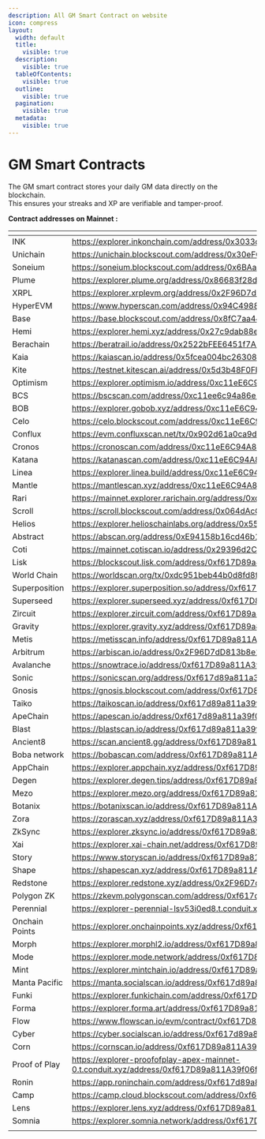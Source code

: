 ```yaml
---
description: All GM Smart Contract on website
icon: compress
layout:
  width: default
  title:
    visible: true
  description:
    visible: true
  tableOfContents:
    visible: true
  outline:
    visible: true
  pagination:
    visible: true
  metadata:
    visible: true
---
```


# GM Smart Contracts

The GM smart contract stores your daily GM data directly on the blockchain.\
This ensures your streaks and XP are verifiable and tamper-proof.

**Contract addresses on Mainnet :**

<table data-view="cards"><thead><tr><th></th><th data-type="content-ref"></th><th data-hidden data-card-cover data-type="image"></th></tr></thead><tbody><tr><td> INK</td><td><a href="https://explorer.inkonchain.com/address/0x3033d7DED400547D6442c55159Da5c61f2721633">https://explorer.inkonchain.com/address/0x3033d7DED400547D6442c55159Da5c61f2721633</a></td><td><a href="../.gitbook/assets/ink.jpg">ink.jpg</a></td></tr><tr><td>Unichain</td><td><a href="https://unichain.blockscout.com/address/0x30eFC910A135d73016A788fDd9A9e8b022dea208">https://unichain.blockscout.com/address/0x30eFC910A135d73016A788fDd9A9e8b022dea208</a></td><td><a href="../.gitbook/assets/Unichain.jpg">Unichain.jpg</a></td></tr><tr><td>Soneium</td><td><a href="https://soneium.blockscout.com/address/0x6BAaa0653e53F92e11316973bfC1fc8291Fc6f58">https://soneium.blockscout.com/address/0x6BAaa0653e53F92e11316973bfC1fc8291Fc6f58</a></td><td><a href="../.gitbook/assets/soneium.jpg">soneium.jpg</a></td></tr><tr><td>Plume </td><td><a href="https://explorer.plume.org/address/0x86683f28df33aDCd1cAdC815855102C1685731FC">https://explorer.plume.org/address/0x86683f28df33aDCd1cAdC815855102C1685731FC</a></td><td><a href="../.gitbook/assets/plume.jpg">plume.jpg</a></td></tr><tr><td>XRPL </td><td><a href="https://explorer.xrplevm.org/address/0x2F96D7dD813b8e17071188791B78ea3FAb5c109C">https://explorer.xrplevm.org/address/0x2F96D7dD813b8e17071188791B78ea3FAb5c109C</a></td><td><a href="../.gitbook/assets/xrp.jpeg">xrp.jpeg</a></td></tr><tr><td>HyperEVM</td><td><a href="https://www.hyperscan.com/address/0x94C4988ff5b187051187f69Ed75172A7C7962E0a">https://www.hyperscan.com/address/0x94C4988ff5b187051187f69Ed75172A7C7962E0a</a></td><td><a href="../.gitbook/assets/Hyperliquid.png">Hyperliquid.png</a></td></tr><tr><td>Base </td><td><a href="https://base.blockscout.com/address/0x8fC7aa44971A7B111017FC435EF6dAF10BF1b887">https://base.blockscout.com/address/0x8fC7aa44971A7B111017FC435EF6dAF10BF1b887</a></td><td><a href="../.gitbook/assets/base.jpg">base.jpg</a></td></tr><tr><td>Hemi</td><td><a href="https://explorer.hemi.xyz/address/0x27c9dab88e927e683083aa0a2da4e21f67fbdb9b">https://explorer.hemi.xyz/address/0x27c9dab88e927e683083aa0a2da4e21f67fbdb9b</a></td><td><a href="../.gitbook/assets/hemi.jpg">hemi.jpg</a></td></tr><tr><td>Berachain</td><td><a href="https://beratrail.io/address/0x2522bFEE6451f7A1f64e3ab287d8Cf46c173601f">https://beratrail.io/address/0x2522bFEE6451f7A1f64e3ab287d8Cf46c173601f</a></td><td><a href="../.gitbook/assets/berachain.png">berachain.png</a></td></tr><tr><td>Kaia</td><td><a href="https://kaiascan.io/address/0x5fcea004bc26308bc91d8599dba4a271c57cba85?tabId=internalTx&#x26;page=1">https://kaiascan.io/address/0x5fcea004bc26308bc91d8599dba4a271c57cba85?tabId=internalTx&#x26;page=1</a></td><td><a href="../.gitbook/assets/Kaia.jpg">Kaia.jpg</a></td></tr><tr><td>Kite</td><td><a href="https://testnet.kitescan.ai/address/0x5d3b48F0Fba334631758F3396d0357E943cBde14">https://testnet.kitescan.ai/address/0x5d3b48F0Fba334631758F3396d0357E943cBde14</a></td><td><a href="../.gitbook/assets/KITE AI.jpg">KITE AI.jpg</a></td></tr><tr><td>Optimism</td><td><a href="https://explorer.optimism.io/address/0xc11eE6C94A86e18481d9206c29ECDd3B40C59898">https://explorer.optimism.io/address/0xc11eE6C94A86e18481d9206c29ECDd3B40C59898</a></td><td><a href="../.gitbook/assets/op.jpg">op.jpg</a></td></tr><tr><td>BCS</td><td><a href="https://bscscan.com/address/0xc11ee6c94a86e18481d9206c29ecdd3b40c59898">https://bscscan.com/address/0xc11ee6c94a86e18481d9206c29ecdd3b40c59898</a></td><td><a href="../.gitbook/assets/bnbchain.png">bnbchain.png</a></td></tr><tr><td>BOB</td><td><a href="https://explorer.gobob.xyz/address/0xc11eE6C94A86e18481d9206c29ECDd3B40C59898?tab=index">https://explorer.gobob.xyz/address/0xc11eE6C94A86e18481d9206c29ECDd3B40C59898?tab=index</a></td><td><a href="../.gitbook/assets/Bob .jpg">Bob .jpg</a></td></tr><tr><td>Celo</td><td><a href="https://celo.blockscout.com/address/0xc11eE6C94A86e18481d9206c29ECDd3B40C59898">https://celo.blockscout.com/address/0xc11eE6C94A86e18481d9206c29ECDd3B40C59898</a></td><td><a href="../.gitbook/assets/celo.jpg">celo.jpg</a></td></tr><tr><td>Conflux</td><td><a href="https://evm.confluxscan.net/tx/0x902d61a0ca9d5de75304a6f79273c7e95b35c06a4406dcfd56c591b58bf798ac">https://evm.confluxscan.net/tx/0x902d61a0ca9d5de75304a6f79273c7e95b35c06a4406dcfd56c591b58bf798ac</a></td><td><a href="../.gitbook/assets/Conflux.png">Conflux.png</a></td></tr><tr><td>Cronos</td><td><a href="https://cronoscan.com/address/0xc11eE6C94A86e18481d9206c29ECDd3B40C59898">https://cronoscan.com/address/0xc11eE6C94A86e18481d9206c29ECDd3B40C59898</a></td><td><a href="../.gitbook/assets/Cronos.png">Cronos.png</a></td></tr><tr><td>Katana</td><td><a href="https://katanascan.com/address/0xc11eE6C94A86e18481d9206c29ECDd3B40C59898">https://katanascan.com/address/0xc11eE6C94A86e18481d9206c29ECDd3B40C59898</a></td><td><a href="../.gitbook/assets/Katana.jpg">Katana.jpg</a></td></tr><tr><td>Linea</td><td><a href="https://explorer.linea.build/address/0xc11eE6C94A86e18481d9206c29ECDd3B40C59898">https://explorer.linea.build/address/0xc11eE6C94A86e18481d9206c29ECDd3B40C59898</a></td><td><a href="../.gitbook/assets/linea.png">linea.png</a></td></tr><tr><td>Mantle</td><td><a href="https://mantlescan.xyz/address/0xc11eE6C94A86e18481d9206c29ECDd3B40C59898">https://mantlescan.xyz/address/0xc11eE6C94A86e18481d9206c29ECDd3B40C59898</a></td><td><a href="../.gitbook/assets/Mantle.jpg">Mantle.jpg</a></td></tr><tr><td>Rari</td><td><a href="https://mainnet.explorer.rarichain.org/address/0xc11eE6C94A86e18481d9206c29ECDd3B40C59898">https://mainnet.explorer.rarichain.org/address/0xc11eE6C94A86e18481d9206c29ECDd3B40C59898</a></td><td><a href="../.gitbook/assets/RARI Chain  .jpg">RARI Chain  .jpg</a></td></tr><tr><td>Scroll</td><td><a href="https://scroll.blockscout.com/address/0x064dAcC2F126F036D77CD4b8887EFeDB2F5201FE">https://scroll.blockscout.com/address/0x064dAcC2F126F036D77CD4b8887EFeDB2F5201FE</a></td><td><a href="../.gitbook/assets/Scroll.jpeg">Scroll.jpeg</a></td></tr><tr><td>Helios</td><td><a href="https://explorer.helioschainlabs.org/address/0x55B867a955e4384bcAc03eF7F2E492F68016C152">https://explorer.helioschainlabs.org/address/0x55B867a955e4384bcAc03eF7F2E492F68016C152</a></td><td><a href="../.gitbook/assets/Helios.jpg">Helios.jpg</a></td></tr><tr><td>Abstract</td><td><a href="https://abscan.org/address/0xE94158b16cd46b190f74a2CCbfF7FDeCf0da8bF4">https://abscan.org/address/0xE94158b16cd46b190f74a2CCbfF7FDeCf0da8bF4</a></td><td><a href="../.gitbook/assets/abstract.jpg">abstract.jpg</a></td></tr><tr><td>Coti</td><td><a href="https://mainnet.cotiscan.io/address/0x29396d2Cfce05AB018699c731911aabcDAD485bE">https://mainnet.cotiscan.io/address/0x29396d2Cfce05AB018699c731911aabcDAD485bE</a></td><td><a href="../.gitbook/assets/ct.jpg">ct.jpg</a></td></tr><tr><td>Lisk</td><td><a href="https://blockscout.lisk.com/address/0xf617D89a811A39f06f5271F89Db346A0Ae297f71">https://blockscout.lisk.com/address/0xf617D89a811A39f06f5271F89Db346A0Ae297f71</a></td><td><a href="../.gitbook/assets/lisk.png">lisk.png</a></td></tr><tr><td>World Chain</td><td><a href="https://worldscan.org/tx/0xdc951beb44b0d8fd8f0015ac90b94e5b50d9338604527c3d6a6aabf6b5b968b4">https://worldscan.org/tx/0xdc951beb44b0d8fd8f0015ac90b94e5b50d9338604527c3d6a6aabf6b5b968b4</a></td><td><a href="../.gitbook/assets/world.jpg">world.jpg</a></td></tr><tr><td>Superposition</td><td><a href="https://explorer.superposition.so/address/0xf617D89a811A39f06f5271F89Db346A0Ae297f71">https://explorer.superposition.so/address/0xf617D89a811A39f06f5271F89Db346A0Ae297f71</a></td><td><a href="../.gitbook/assets/superposition.jpg">superposition.jpg</a></td></tr><tr><td>Superseed</td><td><a href="https://explorer.superseed.xyz/address/0xf617D89a811A39f06f5271F89Db346A0Ae297f71">https://explorer.superseed.xyz/address/0xf617D89a811A39f06f5271F89Db346A0Ae297f71</a></td><td><a href="../.gitbook/assets/superseed.jpg">superseed.jpg</a></td></tr><tr><td>Zircuit</td><td><a href="https://explorer.zircuit.com/address/0xf617D89a811A39f06f5271F89Db346A0Ae297f71">https://explorer.zircuit.com/address/0xf617D89a811A39f06f5271F89Db346A0Ae297f71</a></td><td><a href="../.gitbook/assets/zircuit.jpg">zircuit.jpg</a></td></tr><tr><td>Gravity</td><td><a href="https://explorer.gravity.xyz/address/0xf617D89a811A39f06f5271F89Db346A0Ae297f71">https://explorer.gravity.xyz/address/0xf617D89a811A39f06f5271F89Db346A0Ae297f71</a></td><td><a href="../.gitbook/assets/Gravity.jpg">Gravity.jpg</a></td></tr><tr><td>Metis</td><td><a href="https://metisscan.info/address/0xf617D89a811A39f06f5271F89Db346A0Ae297f71">https://metisscan.info/address/0xf617D89a811A39f06f5271F89Db346A0Ae297f71</a></td><td><a href="../.gitbook/assets/metis.jpg">metis.jpg</a></td></tr><tr><td>Arbitrum</td><td><a href="https://arbiscan.io/address/0x2F96D7dD813b8e17071188791B78ea3FAb5c109C">https://arbiscan.io/address/0x2F96D7dD813b8e17071188791B78ea3FAb5c109C</a></td><td><a href="../.gitbook/assets/arbitrum.jpg">arbitrum.jpg</a></td></tr><tr><td>Avalanche</td><td><a href="https://snowtrace.io/address/0xf617D89a811A39f06f5271F89Db346A0Ae297f71">https://snowtrace.io/address/0xf617D89a811A39f06f5271F89Db346A0Ae297f71</a></td><td><a href="../.gitbook/assets/avalanche.jpg">avalanche.jpg</a></td></tr><tr><td>Sonic</td><td><a href="https://sonicscan.org/address/0xf617d89a811a39f06f5271f89db346a0ae297f71">https://sonicscan.org/address/0xf617d89a811a39f06f5271f89db346a0ae297f71</a></td><td><a href="../.gitbook/assets/sonic.jpg">sonic.jpg</a></td></tr><tr><td>Gnosis</td><td><a href="https://gnosis.blockscout.com/address/0xf617D89a811A39f06f5271F89Db346A0Ae297f71">https://gnosis.blockscout.com/address/0xf617D89a811A39f06f5271F89Db346A0Ae297f71</a></td><td><a href="../.gitbook/assets/gnosis.jpg">gnosis.jpg</a></td></tr><tr><td>Taiko</td><td><a href="https://taikoscan.io/address/0xf617d89a811a39f06f5271f89db346a0ae297f71">https://taikoscan.io/address/0xf617d89a811a39f06f5271f89db346a0ae297f71</a></td><td><a href="../.gitbook/assets/taiko.png">taiko.png</a></td></tr><tr><td>ApeChain</td><td><a href="https://apescan.io/address/0xf617d89a811a39f06f5271f89db346a0ae297f71">https://apescan.io/address/0xf617d89a811a39f06f5271f89db346a0ae297f71</a></td><td><a href="../.gitbook/assets/ape.jpg">ape.jpg</a></td></tr><tr><td>Blast</td><td><a href="https://blastscan.io/address/0xf617d89a811a39f06f5271f89db346a0ae297f71">https://blastscan.io/address/0xf617d89a811a39f06f5271f89db346a0ae297f71</a></td><td><a href="../.gitbook/assets/blast.jpg">blast.jpg</a></td></tr><tr><td>Ancient8</td><td><a href="https://scan.ancient8.gg/address/0xf617D89a811A39f06f5271F89Db346A0Ae297f71">https://scan.ancient8.gg/address/0xf617D89a811A39f06f5271F89Db346A0Ae297f71</a></td><td><a href="../.gitbook/assets/ainc8.jpg">ainc8.jpg</a></td></tr><tr><td>Boba network</td><td><a href="https://bobascan.com/address/0xf617D89a811A39f06f5271F89Db346A0Ae297f71">https://bobascan.com/address/0xf617D89a811A39f06f5271F89Db346A0Ae297f71</a></td><td><a href="../.gitbook/assets/bobanet.jpg">bobanet.jpg</a></td></tr><tr><td>AppChain</td><td><a href="https://explorer.appchain.xyz/address/0xf617D89a811A39f06f5271F89Db346A0Ae297f71">https://explorer.appchain.xyz/address/0xf617D89a811A39f06f5271F89Db346A0Ae297f71</a></td><td><a href="../.gitbook/assets/appchain.jpg">appchain.jpg</a></td></tr><tr><td>Degen</td><td><a href="https://explorer.degen.tips/address/0xf617D89a811A39f06f5271F89Db346A0Ae297f71">https://explorer.degen.tips/address/0xf617D89a811A39f06f5271F89Db346A0Ae297f71</a></td><td><a href="../.gitbook/assets/degen.jpg">degen.jpg</a></td></tr><tr><td>Mezo</td><td><a href="https://explorer.mezo.org/address/0xf617D89a811A39f06f5271F89Db346A0Ae297f71">https://explorer.mezo.org/address/0xf617D89a811A39f06f5271F89Db346A0Ae297f71</a></td><td><a href="../.gitbook/assets/mezo.jpg">mezo.jpg</a></td></tr><tr><td>Botanix</td><td><a href="https://botanixscan.io/address/0xf617D89a811A39f06f5271F89Db346A0Ae297f71">https://botanixscan.io/address/0xf617D89a811A39f06f5271F89Db346A0Ae297f71</a></td><td><a href="../.gitbook/assets/botan.jpg">botan.jpg</a></td></tr><tr><td>Zora</td><td><a href="https://zorascan.xyz/address/0xf617D89a811A39f06f5271F89Db346A0Ae297f71">https://zorascan.xyz/address/0xf617D89a811A39f06f5271F89Db346A0Ae297f71</a></td><td><a href="../.gitbook/assets/zora.jpg">zora.jpg</a></td></tr><tr><td>ZkSync</td><td><a href="https://explorer.zksync.io/address/0xf617D89a811A39f06f5271F89Db346A0Ae297f71">https://explorer.zksync.io/address/0xf617D89a811A39f06f5271F89Db346A0Ae297f71</a></td><td><a href="../.gitbook/assets/zks.jpg">zks.jpg</a></td></tr><tr><td>Xai</td><td><a href="https://explorer.xai-chain.net/address/0xf617D89a811A39f06f5271F89Db346A0Ae297f71">https://explorer.xai-chain.net/address/0xf617D89a811A39f06f5271F89Db346A0Ae297f71</a></td><td><a href="../.gitbook/assets/xai.jpg">xai.jpg</a></td></tr><tr><td>Story</td><td><a href="https://www.storyscan.io/address/0xf617D89a811A39f06f5271F89Db346A0Ae297f71">https://www.storyscan.io/address/0xf617D89a811A39f06f5271F89Db346A0Ae297f71</a></td><td><a href="../.gitbook/assets/story.jpg">story.jpg</a></td></tr><tr><td>Shape</td><td><a href="https://shapescan.xyz/address/0xf617D89a811A39f06f5271F89Db346A0Ae297f71">https://shapescan.xyz/address/0xf617D89a811A39f06f5271F89Db346A0Ae297f71</a></td><td><a href="../.gitbook/assets/shape.jpg">shape.jpg</a></td></tr><tr><td>Redstone</td><td><a href="https://explorer.redstone.xyz/address/0x2F96D7dD813b8e17071188791B78ea3FAb5c109C">https://explorer.redstone.xyz/address/0x2F96D7dD813b8e17071188791B78ea3FAb5c109C</a></td><td><a href="../.gitbook/assets/redstone.jpg">redstone.jpg</a></td></tr><tr><td>Polygon ZK</td><td><a href="https://zkevm.polygonscan.com/address/0xf617d89a811a39f06f5271f89db346a0ae297f71">https://zkevm.polygonscan.com/address/0xf617d89a811a39f06f5271f89db346a0ae297f71</a></td><td><a href="../.gitbook/assets/polygzk.jpg">polygzk.jpg</a></td></tr><tr><td>Perennial</td><td><a href="https://explorer-perennial-lsv53i0ed8.t.conduit.xyz/address/0xf617D89a811A39f06f5271F89Db346A0Ae297f71">https://explorer-perennial-lsv53i0ed8.t.conduit.xyz/address/0xf617D89a811A39f06f5271F89Db346A0Ae297f71</a></td><td><a href="../.gitbook/assets/perenn.jpg">perenn.jpg</a></td></tr><tr><td>Onchain Points</td><td><a href="https://explorer.onchainpoints.xyz/address/0xf617D89a811A39f06f5271F89Db346A0Ae297f71">https://explorer.onchainpoints.xyz/address/0xf617D89a811A39f06f5271F89Db346A0Ae297f71</a></td><td><a href="../.gitbook/assets/onchpoin.jpg">onchpoin.jpg</a></td></tr><tr><td>Morph</td><td><a href="https://explorer.morphl2.io/address/0xf617D89a811A39f06f5271F89Db346A0Ae297f71">https://explorer.morphl2.io/address/0xf617D89a811A39f06f5271F89Db346A0Ae297f71</a></td><td><a href="../.gitbook/assets/morp.jpg">morp.jpg</a></td></tr><tr><td>Mode</td><td><a href="https://explorer.mode.network/address/0xf617D89a811A39f06f5271F89Db346A0Ae297f71">https://explorer.mode.network/address/0xf617D89a811A39f06f5271F89Db346A0Ae297f71</a></td><td><a href="../.gitbook/assets/mode.jpg">mode.jpg</a></td></tr><tr><td>Mint</td><td><a href="https://explorer.mintchain.io/address/0xf617D89a811A39f06f5271F89Db346A0Ae297f71">https://explorer.mintchain.io/address/0xf617D89a811A39f06f5271F89Db346A0Ae297f71</a></td><td><a href="../.gitbook/assets/mint.jpg">mint.jpg</a></td></tr><tr><td>Manta Pacific</td><td><a href="https://manta.socialscan.io/address/0xf617d89a811a39f06f5271f89db346a0ae297f71">https://manta.socialscan.io/address/0xf617d89a811a39f06f5271f89db346a0ae297f71</a></td><td><a href="../.gitbook/assets/manta.jpg">manta.jpg</a></td></tr><tr><td>Funki</td><td><a href="https://explorer.funkichain.com/address/0xf617D89a811A39f06f5271F89Db346A0Ae297f71">https://explorer.funkichain.com/address/0xf617D89a811A39f06f5271F89Db346A0Ae297f71</a></td><td><a href="../.gitbook/assets/funki.jpg">funki.jpg</a></td></tr><tr><td>Forma</td><td><a href="https://explorer.forma.art/address/0xf617D89a811A39f06f5271F89Db346A0Ae297f71">https://explorer.forma.art/address/0xf617D89a811A39f06f5271F89Db346A0Ae297f71</a></td><td><a href="../.gitbook/assets/forma.png">forma.png</a></td></tr><tr><td>Flow</td><td><a href="https://www.flowscan.io/evm/contract/0xf617D89a811A39f06f5271F89Db346A0Ae297f71">https://www.flowscan.io/evm/contract/0xf617D89a811A39f06f5271F89Db346A0Ae297f71</a></td><td><a href="../.gitbook/assets/flow.jpg">flow.jpg</a></td></tr><tr><td>Cyber</td><td><a href="https://cyber.socialscan.io/address/0xf617d89a811a39f06f5271f89db346a0ae297f71">https://cyber.socialscan.io/address/0xf617d89a811a39f06f5271f89db346a0ae297f71</a></td><td><a href="../.gitbook/assets/cyber.jpg">cyber.jpg</a></td></tr><tr><td>Corn</td><td><a href="https://cornscan.io/address/0xf617D89a811A39f06f5271F89Db346A0Ae297f71">https://cornscan.io/address/0xf617D89a811A39f06f5271F89Db346A0Ae297f71</a></td><td><a href="../.gitbook/assets/corn.jpg">corn.jpg</a></td></tr><tr><td>Proof of Play</td><td><a href="https://explorer-proofofplay-apex-mainnet-0.t.conduit.xyz/address/0xf617D89a811A39f06f5271F89Db346A0Ae297f71">https://explorer-proofofplay-apex-mainnet-0.t.conduit.xyz/address/0xf617D89a811A39f06f5271F89Db346A0Ae297f71</a></td><td><a href="../.gitbook/assets/proof.jpg">proof.jpg</a></td></tr><tr><td>Ronin</td><td><a href="https://app.roninchain.com/address/0xf617d89a811a39f06f5271f89db346a0ae297f71">https://app.roninchain.com/address/0xf617d89a811a39f06f5271f89db346a0ae297f71</a></td><td><a href="../.gitbook/assets/ronin.jpg">ronin.jpg</a></td></tr><tr><td>Camp</td><td><a href="https://camp.cloud.blockscout.com/address/0xf617D89a811A39f06f5271F89Db346A0Ae297f71">https://camp.cloud.blockscout.com/address/0xf617D89a811A39f06f5271F89Db346A0Ae297f71</a></td><td><a href="../.gitbook/assets/camp.jpg">camp.jpg</a></td></tr><tr><td>Lens</td><td><a href="https://explorer.lens.xyz/address/0xf617D89a811A39f06f5271F89Db346A0Ae297f71">https://explorer.lens.xyz/address/0xf617D89a811A39f06f5271F89Db346A0Ae297f71</a></td><td><a href="../.gitbook/assets/lens.jpg">lens.jpg</a></td></tr><tr><td>Somnia</td><td><a href="https://explorer.somnia.network/address/0xf617D89a811A39f06f5271F89Db346A0Ae297f71">https://explorer.somnia.network/address/0xf617D89a811A39f06f5271F89Db346A0Ae297f71</a></td><td><a href="../.gitbook/assets/somnia.jpg">somnia.jpg</a></td></tr><tr><td></td><td></td><td></td></tr></tbody></table>

